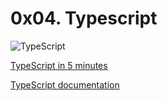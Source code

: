 # 0x04. Typescript

![TypeScript](https://s3.amazonaws.com/alx-intranet.hbtn.io/uploads/medias/2019/12/baea85b5e9a9fb5c36ec.png?X-Amz-Algorithm=AWS4-HMAC-SHA256&X-Amz-Credential=AKIARDDGGGOUSBVO6H7D%2F20231004%2Fus-east-1%2Fs3%2Faws4_request&X-Amz-Date=20231004T202821Z&X-Amz-Expires=86400&X-Amz-SignedHeaders=host&X-Amz-Signature=089272b72a0d954604cfb9d676f43d6e3152f9f0cec5d344b8f15f8c909a2364)

[TypeScript in 5 minutes](https://www.typescriptlang.org/docs/handbook/typescript-in-5-minutes.html)

[TypeScript documentation](https://www.typescriptlang.org/docs/handbook/basic-types.html)
